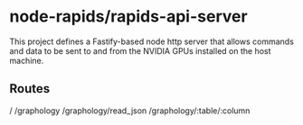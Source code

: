 # node-rapids/rapids-api-server

This project defines a Fastify-based node http server that allows
commands and data to be sent to and from the NVIDIA GPUs installed
on the host machine.

## Routes

/
/graphology
/graphology/read_json
/graphology/:table/:column

